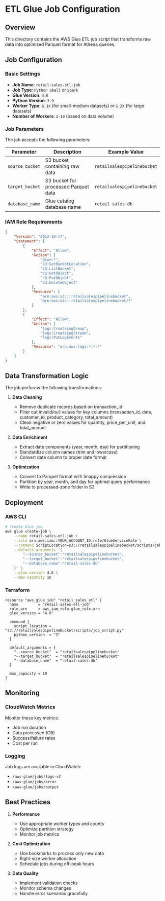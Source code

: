 # ETL Glue Job Configuration

## Overview

This directory contains the AWS Glue ETL job script that transforms raw data into optimized Parquet format for Athena queries.

## Job Configuration

### Basic Settings

- **Job Name**: `retail-sales-etl-job`
- **Job Type**: `Python Shell` or `Spark`
- **Glue Version**: `4.0`
- **Python Version**: `3.9`
- **Worker Type**: `G.1X` (for small-medium datasets) or `G.2X` (for large datasets)
- **Number of Workers**: `2-10` (based on data volume)

### Job Parameters

The job accepts the following parameters:

| Parameter | Description | Example Value |
|-----------|-------------|---------------|
| `source_bucket` | S3 bucket containing raw data | `retailsalespipelinebucket` |
| `target_bucket` | S3 bucket for processed Parquet data | `retailsalespipelinebucket` |
| `database_name` | Glue catalog database name | `retail-sales-db` |

### IAM Role Requirements

```json
{
    "Version": "2012-10-17",
    "Statement": [
        {
            "Effect": "Allow",
            "Action": [
                "glue:*",
                "s3:GetBucketLocation",
                "s3:ListBucket",
                "s3:GetObject",
                "s3:PutObject",
                "s3:DeleteObject"
            ],
            "Resource": [
                "arn:aws:s3:::retailsalespipelinebucket",
                "arn:aws:s3:::retailsalespipelinebucket/*"
            ]
        },
        {
            "Effect": "Allow",
            "Action": [
                "logs:CreateLogGroup",
                "logs:CreateLogStream",
                "logs:PutLogEvents"
            ],
            "Resource": "arn:aws:logs:*:*:*"
        }
    ]
}
```

## Data Transformation Logic

The job performs the following transformations:

1. **Data Cleaning**
   - Remove duplicate records based on transaction_id
   - Filter out invalid/null values for key columns (transaction_id, date, customer_id, product_category, total_amount)
   - Clean negative or zero values for quantity, price_per_unit, and total_amount

2. **Data Enrichment**
   - Extract date components (year, month, day) for partitioning
   - Standardize column names (trim and lowercase)
   - Convert date column to proper date format

3. **Optimization**
   - Convert to Parquet format with Snappy compression
   - Partition by year, month, and day for optimal query performance
   - Write to processed-zone folder in S3

## Deployment

### AWS CLI

```bash
# Create Glue job
aws glue create-job \
    --name retail-sales-etl-job \
    --role arn:aws:iam::YOUR_ACCOUNT_ID:role/GlueServiceRole \
    --command ScriptLocation=s3://retailsalespipelinebucket/scripts/job_script.py,Name=glueetl \
    --default-arguments '{
        "--source_bucket":"retailsalespipelinebucket",
        "--target_bucket":"retailsalespipelinebucket",
        "--database_name":"retail-sales-db"
    }' \
    --glue-version 4.0 \
    --max-capacity 10
```

### Terraform

```hcl
resource "aws_glue_job" "retail_sales_etl" {
  name         = "retail-sales-etl-job"
  role_arn     = aws_iam_role.glue_role.arn
  glue_version = "4.0"

  command {
    script_location = "s3://retailsalespipelinebucket/scripts/job_script.py"
    python_version  = "3"
  }

  default_arguments = {
    "--source_bucket"  = "retailsalespipelinebucket"
    "--target_bucket"  = "retailsalespipelinebucket"
    "--database_name"  = "retail-sales-db"
  }

  max_capacity = 10
}
```

## Monitoring

### CloudWatch Metrics

Monitor these key metrics:

- Job run duration
- Data processed (GB)
- Success/failure rates
- Cost per run

### Logging

Job logs are available in CloudWatch:
- `/aws-glue/jobs/logs-v2`
- `/aws-glue/jobs/error`
- `/aws-glue/jobs/output`

## Best Practices

1. **Performance**
   - Use appropriate worker types and counts
   - Optimize partition strategy
   - Monitor job metrics

2. **Cost Optimization**
   - Use bookmarks to process only new data
   - Right-size worker allocation
   - Schedule jobs during off-peak hours

3. **Data Quality**
   - Implement validation checks
   - Monitor schema changes
   - Handle error scenarios gracefully